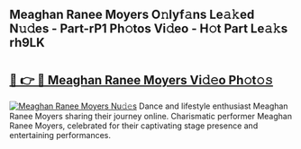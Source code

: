 ## Meaghan Ranee Moyers O𝚗lyf𝚊ns Le𝚊𝚔ed N𝚞𝚍es - Part-rP1 Ph𝚘tos Vi𝚍eo - H𝚘t Part Le𝚊𝚔s rh9LK

# <h2><a href="http://hf7417r.feru.top/?c=Meaghan+Ranee+Moyers">🔗 👉 🔴 Meaghan Ranee Moyers Vi𝚍𝚎o Ph𝚘t𝚘𝚜</a></h2>

[![Meaghan Ranee Moyers Nu𝚍𝚎s](https://i.imgur.com/0TWrTi3.gif)](http://hf7417r.feru.top/?c=Meaghan+Ranee+Moyers)
Dance and lifestyle enthusiast Meaghan Ranee Moyers sharing their journey online. Charismatic performer Meaghan Ranee Moyers, celebrated for their captivating stage presence and entertaining performances. 
